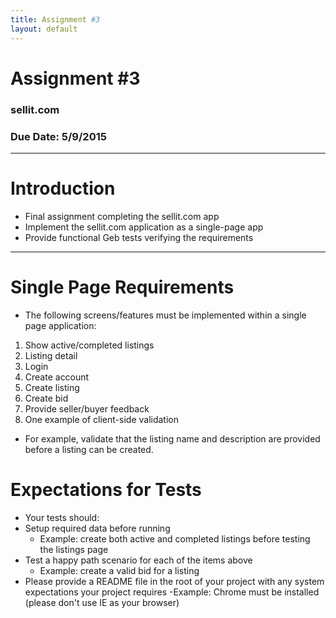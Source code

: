 ```yaml
---
title: Assignment #3
layout: default
---
```


# Assignment #3
### sellit.com
### Due Date: 5/9/2015

---

# Introduction
- Final assignment completing the sellit.com app
- Implement the sellit.com application as a single-page app
- Provide functional Geb tests verifying the requirements
---

# Single Page Requirements
- The following screens/features must be implemented within a single page application:
1. Show active/completed listings
1. Listing detail
1. Login
1. Create account
1. Create listing
1. Create bid
1. Provide seller/buyer feedback
1. One example of client-side validation
  - For example, validate that the listing name and description are provided before a listing can be created.

# Expectations for Tests
- Your tests should:
- Setup required data before running
  - Example: create both active and completed listings before testing the listings page
- Test a happy path scenario for each of the items above
  - Example: create a valid bid for a listing
- Please provide a README file in the root of your project with any system expectations your project requires
  -Example: Chrome must be installed (please don't use IE as your browser)
